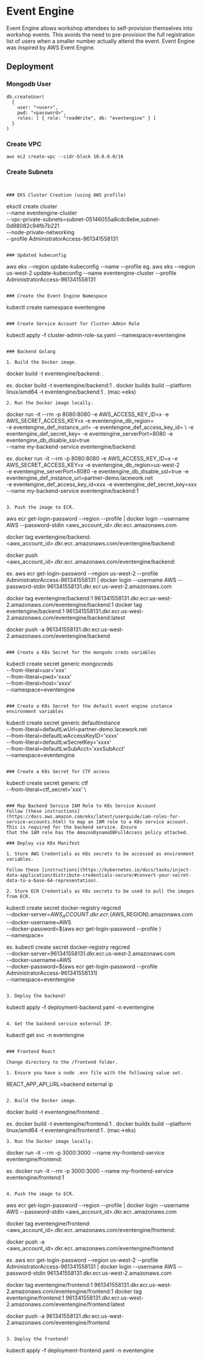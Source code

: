 # Event Engine

Event Engine allows workshop attendees to self-provision themselves into workshop events. This avoids the need to pre-provision the full registration list of users when a smaller number actually attend the event. Event Engine was inspired by AWS Event Engine.

## Deployment

### Mongodb User

```
db.createUser(
  {
    user: "<user>",
    pwd: "<password>",
    roles: [ { role: "readWrite", db: "eventengine" } ]
  }
)
```

### Create VPC

```
aws ec2 create-vpc --cidr-block 10.0.0.0/16
```

### Create Subnets

```


### EKS Cluster Creation (using AWS profile)

```
eksctl create cluster \
--name eventengine-cluster \
--vpc-private-subnets=subnet-05146055a8cdc8ebe,subnet-0d88082c94fb7b221 \
--node-private-networking \
--profile AdministratorAccess-961341558131
```

### Updated kubeconfig

```
aws eks --region <region> update-kubeconfig --name <cluster-name> --profile <profile>
eg. aws eks --region us-west-2 update-kubeconfig --name eventengine-cluster --profile AdministratorAccess-961341558131
```

### Create the Event Engine Namespace
```
kubectl create namespace eventengine
```

### Create Service Account for Cluster-Admin Role

```
kubectl apply -f cluster-admin-role-sa.yaml --namespace=eventengine
```

### Backend Golang

1. Build the Docker image.

```
docker build -t eventengine/backend:<tag> .

ex.
docker build -t eventengine/backend:1 .
docker buildx build --platform linux/amd64 -t eventengine/backend:1 . (mac->eks)
```
2. Run the Docker image locally.
```
docker run -it --rm -p 8080:8080 -e AWS_ACCESS_KEY_ID=x -e AWS_SECRET_ACCESS_KEY=x -e eventengine_db_region=<region> \
-e eventengine_def_instance_url=<LW instance url> -e eventengine_def_access_key_id=<LW access key id> \ 
-e eventengine_def_secret_key=<LW secert key> -e eventengine_serverPort=8080 -e eventengine_db_disable_ssl=true \
--name my-backend-service eventengine/backend:<tag>

ex.
docker run -it --rm -p 8080:8080 -e AWS_ACCESS_KEY_ID=x -e AWS_SECRET_ACCESS_KEY=x -e eventengine_db_region=us-west-2 \
 -e eventengine_serverPort=8080 -e eventengine_db_disable_ssl=true -e eventengine_def_instance_url=partner-demo.lacework.net \
  -e eventengine_def_access_key_id=xxx -e eventengine_def_secret_key=xxx --name my-backend-service eventengine/backend:1
```

3. Push the image to ECR.

```
aws ecr get-login-password --region <region> --profile <profile> | docker login --username AWS --password-stdin <aws_account_id>.dkr.ecr.<region>.amazonaws.com

docker tag eventengine/backend:<tag> <aws_account_id>.dkr.ecr.<region>.amazonaws.com/eventengine/backend:<tag>

docker push <aws_account_id>.dkr.ecr.<region>.amazonaws.com/eventengine/backend:<tag>

ex.
aws ecr get-login-password --region us-west-2 --profile AdministratorAccess-961341558131 | docker login --username AWS --password-stdin 961341558131.dkr.ecr.us-west-2.amazonaws.com

docker tag eventengine/backend:1 961341558131.dkr.ecr.us-west-2.amazonaws.com/eventengine/backend:1
docker tag eventengine/backend:1 961341558131.dkr.ecr.us-west-2.amazonaws.com/eventengine/backend:latest

docker push -a 961341558131.dkr.ecr.us-west-2.amazonaws.com/eventengine/backend
```

### Create a K8s Secret for the mongodv creds variables

```
kubectl create secret generic mongocreds\
--from-literal=usr='xxx' \
--from-literal=pwd='xxxx' \
--from-literal=host='xxxx' \
--namespace=eventengine
```

### Create a K8s Secret for the default event engine instance environment variables

```
kubectl create secret generic defaultinstance \
 --from-literal=defaultLwUrl=partner-demo.lacework.net \
 --from-literal=defaultLwAccessKeyID='xxxx' \
 --from-literal=defaultLwSecretKey='xxxx' \
 --from-literal=defaultLwSubAcct='xxxSubAcct' \
 --namespace=eventengine
```

### Create a K8s Secret for CTF access

```
kubectl create secret generic ctf \
 --from-literal=ctf_secret='xxx' \
```

### Map Backend Service IAM Role to K8s Service Account
Follow [these instructions](https://docs.aws.amazon.com/eks/latest/userguide/iam-roles-for-service-accounts.html) to map an IAM role to a K8s service account. This is required for the backend service. Ensure
that the IAM role has the AmazonDynamoDBFullAccess policy attached.

### Deploy via K8s Manifest

1. Store AWS Credentials as K8s secrets to be accessed as environment variables.

Follow these [instructions](https://kubernetes.io/docs/tasks/inject-data-application/distribute-credentials-secure/#convert-your-secret-data-to-a-base-64-representation).

2. Store ECR Credentials as K8s secrets to be used to pull the images from ECR.

```
kubectl create secret docker-registry regcred \
  --docker-server=${AWS_ACCOUNT}.dkr.ecr.${AWS_REGION}.amazonaws.com \
  --docker-username=AWS \
  --docker-password=$(aws ecr get-login-password --profile <profile>) \
  --namespace=<namespace>
  
ex.
kubectl create secret docker-registry regcred \
  --docker-server=961341558131.dkr.ecr.us-west-2.amazonaws.com \
  --docker-username=AWS \
  --docker-password=$(aws ecr get-login-password --profile AdministratorAccess-961341558131) \
  --namespace=eventengine

```

3. Deploy the backend!
```
kubectl apply -f deployment-backend.yaml -n eventengine
```

4. Get the backend service external IP.
```
kubectl get svc -n eventengine
```

### Frontend React 

Change directory to the /frontend folder.

1. Ensure you have a node .env file with the following value set.

```
REACT_APP_API_URL=backend external ip
```

2. Build the Docker image.
```
docker build -t eventengine/frontend:<tag> .

ex.
docker build -t eventengine/frontend:1 .
docker buildx build --platform linux/amd64 -t eventengine/frontend:1 . (mac->eks)
```
3. Run the Docker image locally.
```
docker run -it --rm -p 3000:3000 --name my-frontend-service eventengine/frontend:<tag>

ex.
docker run -it --rm -p 3000:3000 --name my-frontend-service eventengine/frontend:1
```

4. Push the image to ECR.
```
aws ecr get-login-password --region <region> --profile <profile> | docker login --username AWS --password-stdin <aws_account_id>.dkr.ecr.<region>.amazonaws.com

docker tag eventengine/frontend:<tag> <aws_account_id>.dkr.ecr.<region>.amazonaws.com/eventengine/frontend:<tag>

docker push -a <aws_account_id>.dkr.ecr.<region>.amazonaws.com/eventengine/frontend

ex.
aws ecr get-login-password --region us-west-2 --profile AdministratorAccess-961341558131 | docker login --username AWS --password-stdin 961341558131.dkr.ecr.us-west-2.amazonaws.com

docker tag eventengine/frontend:1 961341558131.dkr.ecr.us-west-2.amazonaws.com/eventengine/frontend:1
docker tag eventengine/frontend:1 961341558131.dkr.ecr.us-west-2.amazonaws.com/eventengine/frontend:latest

docker push -a 961341558131.dkr.ecr.us-west-2.amazonaws.com/eventengine/frontend
```

3. Deploy the frontend!
```
kubectl apply -f deployment-frontend.yaml -n eventengine
```